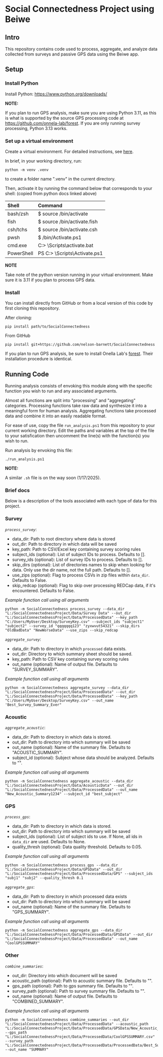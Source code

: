 # Social Connectedness Project using Beiwe 

## Intro
This repository contains code used to process, aggregate, and analyze data collected from surveys and passive GPS data using the Beiwe app.

## Setup
### Install Python
Install Python: https://www.python.org/downloads/

**NOTE:**

If you plan to run GPS analysis, make sure you are using Python 3.11, 
as this is what is supported by the source GPS processing code at https://github.com/onnela-lab/forest.
If you are only running survey processing, Python 3.13 works.

### Set up a virtual environment
Create a virtual environment. For detailed instructions, see [here](https://docs.python.org/3/library/venv.html).

In brief, in your working directory, run:

```
python -m venv .venv
```

to create a folder name ".venv" in the current directory.

Then, activate it by running the command below that corresponds to your shell:
(copied from python docs linked above)

| Shell | Command |
|:----- |:------- |  
| bash/zsh | $ source <venv>/bin/activate |
| fish | $ source <venv>/bin/activate.fish |
| csh/tchs | $ source <venv>/bin/activate.csh |
| pwsh | $ <venv>/bin/Activate.ps1 |
| cmd.exe | C:\> <venv>\Scripts\activate.bat |
| PowerShell | PS C:\> <venv>\Scripts\Activate.ps1 |

**NOTE**

Take note of the python version running in your virtual environment. Make sure it is 3.11 if you plan to process GPS data.

### Install
You can install directly from GitHub or from a local version of this code by first cloning this repository.

After cloning:
```console
pip install path/to/SocialConnectedness
```

From GitHub
```console
pip install git+https://github.com/nelson-barnett/SocialConnectedness
```

If you plan to run GPS analysis, be sure to install Onella Lab's [forest](https://github.com/onnela-lab/forest).
Their installation procedure is identical.

## Running Code
Running analysis consists of envoking this module along with the specific function you wish to run and any associated arguments.

Almost all functions are split into "processing" and "aggregating" categories.
Processing functions take raw data and synthesize it into a meaningful form for human analysis.
Aggregating functions take processed data and combine it into an easily readable format.

For ease of use, copy the file `run_analysis.ps1` from this repository to your current working directory.
Edit the paths and variables at the top of the file to your satisfication then uncomment the line(s) with the function(s) you wish to run.

Run analysis by envoking this file:
```console
./run_analysis.ps1
```

**NOTE:**

A similar `.sh` file is on the way soon (1/17/2025).  

### Brief docs
Below is a description of the tools associated with each type of data for this project. 

### Survey
_`process_survey`_:
- data_dir: Path to root directory where data is stored
- out_dir: Path to directory in which data will be saved
- key_path: Path to CSV/Excel key containing survey scoring rules
- subject_ids (optional): List of subject IDs to process. Defaults to [].
- survey_ids (optional): List of survey IDs to process. Defaults to [].
- skip_dirs (optional): List of directories names to skip when looking for data. Only use the dir name, not the full path. Defaults to [].
- use_zips (optional): Flag to process CSVs in zip files within `data_dir`. Defaults to False.
- skip_redcap (optional): Flag to skip over processing REDCap data, if it's encountered. Defaults to False.

_Example function call using all arguments_

```
python -m SocialConnectedness process_survey --data_dir "L:/SocialConnectednessProject/Data/Survey Data" --out_dir "L:/SocialConnectednessProject/Data/ProcessedData" --key_path "C:/Users/MyUser/Desktop/SurveyKey.csv" --subject_ids "subject1" "subject2" --survey_id "qqqqqqq123" "zyxwvut54321" --skip_dirs "OldBadData" "NewWorseData" --use_zips --skip_redcap
```

_`aggregate_survey`_:
- data_dir: Path to directory in which `processed` data exists.
- out_dir: Directory to which summary sheet should be saved.
- key_path: Path to CSV key containing survey scoring rules
- out_name (optional): Name of output file. Defaults to "SURVEY_SUMMARY".

_Example function call using all arguments_

```console
python -m SocialConnectedness aggregate_survey --data_dir "L:/SocialConnectednessProject/Data/ProcessedData" --out_dir "L:/SocialConnectednessProject/Data/ProcessedData" --key_path "C:/Users/MyUser/Desktop/SurveyKey.csv" --out_name 'Best_Survey_Summary_Ever"
```

### Acoustic
_`aggregate_acoustic`_:
- data_dir: Path to directory in which data is stored.
- out_dir: Path to directory into which summary will be saved
- out_name (optional): Name of the summary file. Defaults to "ACOUSTIC_SUMMARY".
- subject_id (optional): Subject whose data should be analyzed. Defaults to "".

_Example function call using all arguments_

```console
python -m SocialConnectedness aggregate_acoustic --data_dir "L:/SocialConnectednessProject/Data/AcousticData" --out_dir "L:/SocialConnectednessProject/Data/ProcessedData" --out_name "New_Acoustic_Summary1234" --subject_id "best_subject"
```

### GPS
_`process_gps`_:
- data_dir: Path to directory in which data is stored.
- out_dir: Path to directory into which summary will be saved
- subject_ids (optional): List of subject ids to use. If None, all ids in `data_dir` are used. Defaults to None.
- quality_thresh (optional): Data quality threshold. Defaults to 0.05.

_Example function call using all arguments_

```console
python -m SocialConnectedness process_gps --data_dir "L:/SocialConnectednessProject/Data/GPSData" --out_dir "L:/SocialConnectednessProject/Data/ProcessedData/GPS" --subject_ids "subj1" "subj2" --quality_thresh 0.1
```

_`aggregate_gps`_:
- data_dir: Path to directory in which processed data exists
- out_dir: Path to directory into which summary will be saved
- out_name (optional): Name of the summary file. Defaults to "GPS_SUMMARY".

_Example function call using all arguments_

```
python -m SocialConnectedness aggregate_gps --data_dir "L:/SocialConnectednessProject/Data/ProcessedData/GPSData" --out_dir "L:/SocialConnectednessProject/Data/ProcessedData" --out_name "CoolGPSSUMMARY"
```

### Other
_`combine_summaries`_:
- out_dir: Directory into which document will be saved
- acoustic_path (optional): Path to acoustic summary file. Defaults to "".
- gps_path (optional): Path to gps summary file. Defaults to "".
- survey_path (optional): Path to survey summary file. Defaults to "".
- out_name (optional): Name of output file. Defaults to "COMBINED_SUMMARY".

_Example function call using all arguments_

```
python -m SocialConnectedness combine_summaries --out_dir "L:/SocialConnectednessProject/Data/ProcessedData" --acoustic_path "L:/SocialConnectednessProject/Data/ProcessedData/GPSData/New_Acoustic_Summary1234.xlsx" --gps_path "L:/SocialConnectednessProject/Data/ProcessedData/CoolGPSSUMMARY.csv" --survey_path "L:/SocialConnectednessProject/Data/ProcessedData/ProcessedData/Best_Survey_Summary_Ever.xlsx" --out_name "SUMMARY"
```
